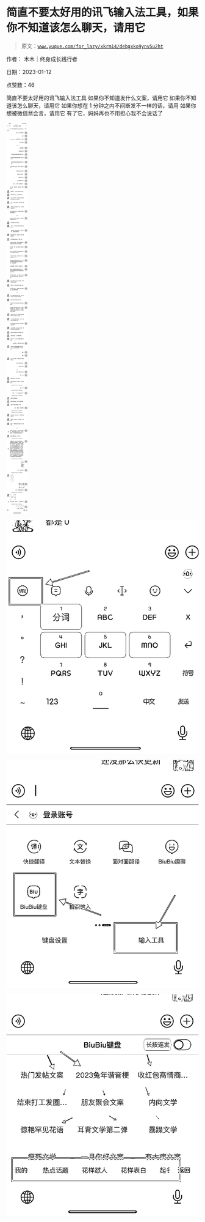 # 简直不要太好用的讯飞输入法工具，如果你不知道该怎么聊天，请用它

> 原文：[`www.yuque.com/for_lazy/xkrm14/debgxko9ynv5u2ht`](https://www.yuque.com/for_lazy/xkrm14/debgxko9ynv5u2ht)



作者： 木木｜终身成长践行者 

日期：2023-01-12 

点赞数：46 

简直不要太好用的讯飞输入法工具 如果你不知道发什么文案，请用它 如果你不知道该怎么聊天，请用它 如果你想在 1 分钟之内不间断发不一样的话，请用 如果你想被微信🈲会言，请用它 有了它，妈妈再也不用担心我不会说话了 

![](img/5268f8bd91e621be0e51ea7545e103aa.png) 

![](img/063f4a5018040ff1bb11f268e9c71d23.png) 

![](img/7a54c037f5673ebdfa09a8280a3ce8ae.png)  

![](img/fb507903f9d09f6afa0b0ec8f91d1acf.png)  

